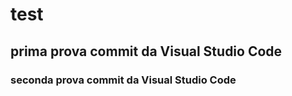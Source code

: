 # test 

## prima prova commit da Visual Studio Code

### seconda prova commit da Visual Studio Code